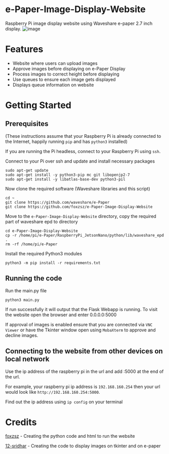 # e-Paper-Image-Display-Website
Raspberry Pi image display website using Waveshare e-paper 2.7 inch display.
![image](https://user-images.githubusercontent.com/82937328/154991286-27bc96e1-8f54-427f-a07c-06bd6431e48a.png)


# Features

- Website where users can upload images
- Approve images before displaying on e-Paper Display
- Process images to correct height before displaying
- Use queues to ensure each image gets displayed
- Displays queue information on website

# Getting Started

## Prerequisites

(These instructions assume that your Raspberry Pi is already connected to the Internet, happily running `pip` and has `python3` installed)

If you are running the Pi headless, connect to your Raspberry Pi using `ssh`.

Connect to your Pi over ssh and update and install necessary packages 
```
sudo apt-get update
sudo apt-get install -y python3-pip mc git libopenjp2-7
sudo apt-get install -y libatlas-base-dev python3-pil
```

Now clone the required software (Waveshare libraries and this script)

```
cd ~
git clone https://github.com/waveshare/e-Paper
git clone https://github.com/foxzsz/e-Paper-Image-Display-Website
```
Move to the `e-Paper-Image-Display-Website` directory, copy the required part of waveshare epd to directory 
```
cd e-Paper-Image-Display-Website
cp -r /home/pi/e-Paper/RaspberryPi_JetsonNano/python/lib/waveshare_epd .
rm -rf /home/pi/e-Paper
```
Install the required Python3 modules
```
python3 -m pip install -r requirements.txt
```

## Running the code
Run the main.py file
``` 
python3 main.py
```
If run successfully it will output that the Flask Webapp is running. To visit the website open the browser and enter 0.0.0.0:5000

If approval of images is enabled ensure that you are connected via `VNC Viewer` or have the Tkinter window open using `MobaXterm` to approve and decline images.

## Connecting to the website from other devices on local network
Use the ip address of the raspberry pi in the url and add :5000 at the end of the url. 

For example, your raspberry pi ip address is `192.168.160.254` then your url would look like `http://192.168.160.254:5000`.

Find out the ip address using `ip config` on your terminal

# Credits
[foxzsz](https://github.com/foxzsz) - Creating the python code and html to run the website

[12-sridhar](https://github.com/12-sridhar) - Creating the code to display images on tkinter and on e-paper
